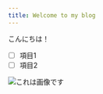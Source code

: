 ```yaml
---
title: Welcome to my blog
---
```


こんにちは！

- [ ] 項目1
- [ ] 項目2

![これは画像です](https://www.google.com/images/branding/googlelogo/1x/googlelogo_color_272x92dp.png)



